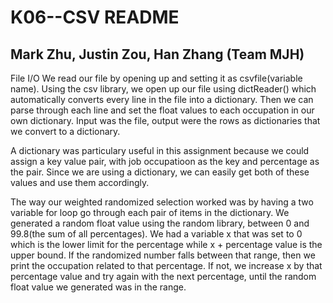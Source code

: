 # K06--CSV README

Mark Zhu, Justin Zou, Han Zhang (Team MJH)
---

File I/O
We read our file by opening up and setting it as csvfile(variable name).
Using the csv library, we open up our file using dictReader() which automatically converts every line in the file into a dictionary.
Then we can parse through each line and set the float values to each occupation in our own dictionary.
Input was the file, output were the rows as dictionaries that we convert to a dictionary.


A dictionary was particulary useful in this assignment because we could assign a key value pair, with job occupatioon as the key and percentage as the pair.
Since we are using a dictionary, we can easily get both of these values and use them accordingly.

The way our weighted randomized selection worked was by having a two variable for loop go through each pair of items in the dictionary. 
We generated a random float value using the random library, between 0 and 99.8(the sum of all percentages). 
We had a variable x that was set to 0 which is the lower limit for the percentage while x + percentage value is the upper bound. 
If the randomized number falls between that range, then we print the occupation related to that percentage.
If not, we increase x by that percentage value and try again with the next percentage, until the random float value we generated was in the range.
